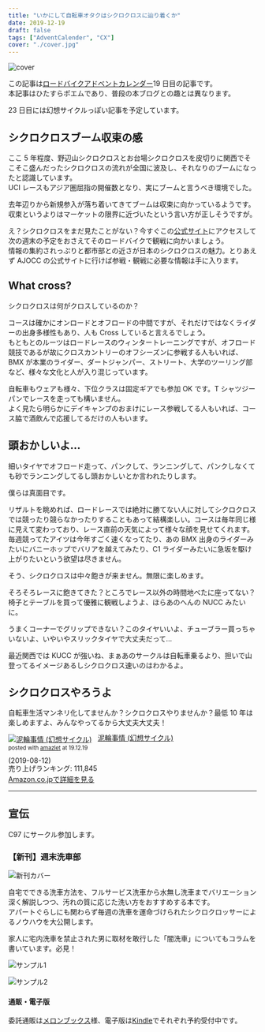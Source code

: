 ```yaml
---
title: "いかにして自転車オタクはシクロクロスに辿り着くか"
date: 2019-12-19
draft: false
tags: ["AdventCalender", "CX"]
cover: "./cover.jpg"
---
```


![cover](./cover.jpg)

この記事は[ロードバイクアドベントカレンダー](https://adventar.org/calendars/4172)19 日目の記事です。  
本記事はひたすらポエムであり、普段の本ブログとの趣とは異なります。

23 日目には幻想サイクルっぽい記事を予定しています。

## シクロクロスブーム収束の感

ここ 5 年程度、野辺山シクロクロスとお台場シクロクロスを皮切りに関西でそこそこ盛んだったシクロクロスの流れが全国に波及し、それなりのブームになったと認識しています。  
UCI レースもアジア圏屈指の開催数となり、実にブームと言うべき環境でした。

去年辺りから新規参入が落ち着いてきてブームは収束に向かっているようです。収束というよりはマーケットの限界に近づいたという言い方が正しそうですが。

え？シクロクロスをまだ見たことがない？今すぐこの[公式サイト](https://www.cyclocross.jp/)にアクセスして次の週末の予定をおさえてそのロードバイクで観戦に向かいましょう。  
情報の集約されっぷりと都市部との近さが日本のシクロクロスの魅力。とりあえず AJOCC の公式サイトに行けば参戦・観戦に必要な情報は手に入ります。

## What cross?

シクロクロスは何がクロスしているのか？

コースは確かにオンロードとオフロードの中間ですが、それだけではなくライダーの出身多様性もあり、人も Cross していると言えるでしょう。  
もともとのルーツはロードレースのウィンタートレーニングですが、オフロード競技であるが故にクロスカントリーのオフシーズンに参戦する人もいれば、BMX が本業のライダー、ダートジャンパー、ストリート、大学のツーリング部など、様々な文化と人が入り混じっています。

自転車もウェアも様々、下位クラスは固定ギアでも参加 OK です。T シャツジーパンでレースを走っても構いません。  
よく見たら明らかにデイキャンプのおまけにレース参戦してる人もいれば、コース脇で酒飲んで応援してるだけの人もいます。

## 頭おかしいよ…

細いタイヤでオフロード走って、パンクして、ランニングして、パンクしなくても砂でランニングしてるし頭おかしいとか言われたりします。

僕らは真面目です。

リザルトを眺めれば、ロードレースでは絶対に勝てない人に対してシクロクロスでは競ったり競らなかったりすることもあって結構楽しい。コースは毎年同じ様に見えて変わっており、レース直前の天気によって様々な顔を見せてくれます。毎週競ってたアイツは今年すごく速くなってたり、あの BMX 出身のライダーみたいにバニーホップでバリアを越えてみたり、C1 ライダーみたいに急坂を駆け上がりたいという欲望は尽きません。

そう、シクロクロスは中々飽きが来ません。無限に楽しめます。

そろそろレースに飽きてきた？ところでレース以外の時間地べたに座ってない？椅子とテーブルを買って優雅に観戦しようよ、ほらあのへんの NUCC みたいに。

うまくコーナーでグリップできない？このタイヤいいよ、チューブラー買っちゃいないよ、いやいやスリックタイヤで大丈夫だって…

最近関西では KUCC が強いね、まぁあのサークルは自転車乗るより、担いで山登ってるイメージあるしシクロクロス速いのはわかるよ。

## シクロクロスやろうよ

自転車生活マンネリ化してませんか？シクロクロスやりませんか？最低 10 年は楽しめますよ、みんなやってるから大丈夫大丈夫！

<div class="amazlet-box" style="margin-bottom:0px;"><div class="amazlet-image" style="float:left;margin:0px 12px 1px 0px;"><a href="http://www.amazon.co.jp/exec/obidos/ASIN/B07TSF99PD/gensobunya-22/ref=nosim/" name="amazletlink" target="_blank"><img src="https://images-fe.ssl-images-amazon.com/images/I/51Ju7n79i4L._SL160_.jpg" alt="泥輪事情 (幻想サイクル)" style="border: none;" /></a></div><div class="amazlet-info" style="line-height:120%; margin-bottom: 10px"><div class="amazlet-name" style="margin-bottom:10px;line-height:120%"><a href="http://www.amazon.co.jp/exec/obidos/ASIN/B07TSF99PD/gensobunya-22/ref=nosim/" name="amazletlink" target="_blank">泥輪事情 (幻想サイクル)</a><div class="amazlet-powered-date" style="font-size:80%;margin-top:5px;line-height:120%">posted with <a href="http://www.amazlet.com/" title="amazlet" target="_blank">amazlet</a> at 19.12.19</div></div><div class="amazlet-detail"> (2019-08-12)<br />売り上げランキング: 111,845<br /></div><div class="amazlet-sub-info" style="float: left;"><div class="amazlet-link" style="margin-top: 5px"><a href="http://www.amazon.co.jp/exec/obidos/ASIN/B07TSF99PD/gensobunya-22/ref=nosim/" name="amazletlink" target="_blank">Amazon.co.jpで詳細を見る</a></div></div></div><div class="amazlet-footer" style="clear: left"></div></div>

---

## 宣伝

C97 にサークル参加します。

### 【新刊】週末洗車部

![新刊カバー](./c97cover.jpg)

自宅でできる洗車方法を、フルサービス洗車から水無し洗車までバリエーション深く解説しつつ、汚れの質に応じた洗い方をおすすめする本です。  
アパートぐらしにも関わらず毎週の洗車を運命づけられたシクロクロッサーによるノウハウを大公開します。

家人に宅内洗車を禁止された男に取材を敢行した「闇洗車」についてもコラムを書いています。必見！

![サンプル1](./c97sample1.jpg)

![サンプル2](./c97sample2.jpg)

#### 通販・電子版

委託通販は[メロンブックス](https://www.melonbooks.co.jp/detail/detail.php?product_id=595340)様、電子版は[Kindle](https://amzn.to/34jEM5w)でそれぞれ予約受付中です。
